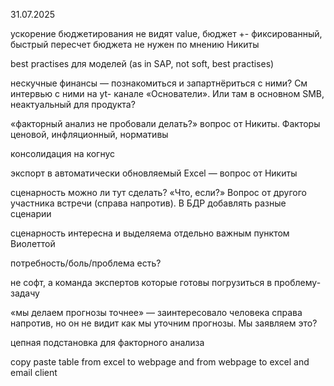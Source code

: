 31.07.2025

ускорение бюджетирования не видят value, бюджет +- фиксированный, быстрый пересчет бюджета не нужен по мнению Никиты

best practises для моделей (as in SAP, not soft, best practises)

нескучные финансы — познакомиться и запартнёриться с ними? См интервью с ними на yt- канале «Основатели». Или там в основном SMB, неактуальный для продукта?

«факторный анализ не пробовали делать?» вопрос от Никиты. Факторы ценовой, инфляционный, нормативы

консолидация на когнус

экспорт в автоматически обновляемый Excel — вопрос от Никиты

сценарность можно ли тут сделать? «Что, если?» Вопрос от другого участника встречи (справа напротив). В БДР добавлять разные сценарии

сценарность интересна и выделяема отдельно важным пунктом Виолеттой

потребность/боль/проблема есть?

не софт, а команда экспертов которые готовы погрузиться в проблему-задачу

«мы делаем прогнозы точнее» — заинтересовало человека справа напротив, но он не видит как мы уточним прогнозы. Мы заявляем это?

цепная подстановка для факторного анализа

copy paste table from excel to webpage and from webpage to excel and email client
